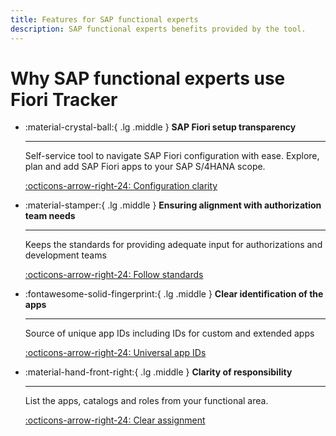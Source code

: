 ```yaml
---
title: Features for SAP functional experts
description: SAP functional experts benefits provided by the tool.
---
```

# Why SAP functional experts use Fiori Tracker

<div class="grid cards" markdown>

-   :material-crystal-ball:{ .lg .middle } __SAP Fiori setup transparency__

    ---

    Self-service tool to navigate SAP Fiori configuration with ease. Explore, plan and add SAP Fiori apps to your SAP S/4HANA scope.
    
    [:octicons-arrow-right-24: Configuration clarity](usecases/posts/SAP-Fiori-setup-transparency.md)

-   :material-stamper:{ .lg .middle } __Ensuring alignment with authorization team needs__

    ---

    Keeps the standards for providing adequate input for authorizations and development teams

    [:octicons-arrow-right-24: Follow standards](usecases/posts/alignment-with-authorization-team.md)

-   :fontawesome-solid-fingerprint:{ .lg .middle } __Clear identification of the apps__

    ---

    Source of unique app IDs including IDs for custom and extended apps

    [:octicons-arrow-right-24: Universal app IDs](usecases/posts/app-identification.md)

-   :material-hand-front-right:{ .lg .middle } __Clarity of responsibility__

    ---

    List the apps, catalogs and roles from your functional area.

    [:octicons-arrow-right-24: Clear assignment](usecases/posts/clarity-of-resp.md)

</div>
